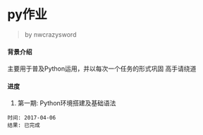 py作业
=====
> by nwcrazysword

#### 背景介绍
主要用于普及Python运用，并以每次一个任务的形式巩固
高手请绕道

#### 进度
1. 第一期: Python环境搭建及基础语法
```
时间: 2017-04-06
结果: 已完成
```
